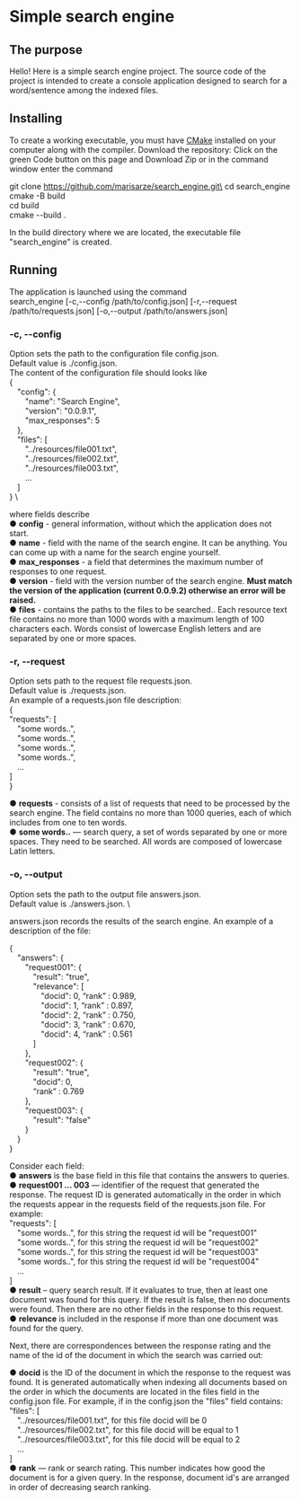 # Simple search engine

## The purpose

Hello! Here is a simple search engine project. The source code of the project is intended to create a console application designed to search for a word/sentence among the indexed files.

## Installing

To create a working executable, you must have [CMake](https://cmake.org/) installed on your computer along with the compiler. Download the repository: Click on the green Code button on this page and Download Zip or in the command window enter the command

git clone https://github.com/marisarze/search_engine.git\
cd search_engine\
cmake -B build\
cd build\
cmake --build .

In the build directory where we are located, the executable file "search_engine"  is created.

## Running

The application is launched using the command \
search_engine [-c,--config /path/to/config.json] [-r,--request /path/to/requests.json] [-o,--output /path/to/answers.json]

### -c, --config
Option sets the path to the configuration file config.json.\
Default value is ./config.json. \
The content of the configuration file should looks like \
{ \
&emsp;"config": { \
&emsp;&emsp;"name": "Search Engine", \
&emsp;&emsp;"version": "0.0.9.1", \
&emsp;&emsp;"max_responses": 5 \
&emsp;}, \
&emsp;"files": [ \
&emsp;&emsp;"../resources/file001.txt", \
&emsp;&emsp;"../resources/file002.txt", \
&emsp;&emsp;"../resources/file003.txt", \
&emsp;&emsp;… \
&emsp;] \
} \

where fields describe \
● **config** - general information, without which the application does not start. \
● **name** - field with the name of the search engine. It can be anything. You can come up with a name for the search engine yourself. \
● **max_responses** - a field that determines the maximum number of responses to one request.\
● **version** - field with the version number of the search engine. **Must match the version of the application (current 0.0.9.2) otherwise an error will be raised.** \
● **files** - contains the paths to the files to be searched.. Each resource text file contains no more than 1000 words with a maximum length of 100 characters each. Words consist of lowercase English letters and are separated by one or more spaces.

### -r, --request
Option sets path to the request file requests.json. \
Default value is ./requests.json. \
An example of a requests.json file description:\
{\
"requests": [\
&emsp;"some words..",\
&emsp;"some words..",\
&emsp;"some words..",\
&emsp;"some words..",\
&emsp;…\
]\
}

● **requests** - consists of a list of requests that need to be processed by the search engine. The field contains no more than 1000 queries, each of which includes from one to ten words. \
● **some words..** — search query, a set of words separated by one or more spaces. They need to be searched. All words are composed of lowercase Latin letters.

### -o, --output
Option sets the path to the output file answers.json.\
Default value is ./answers.json. \

answers.json records the results of the search engine. An example of a description of the file:

{ \
&emsp;"answers": {\
&emsp;&emsp;"request001": { \
&emsp;&emsp;&emsp;"result": "true", \
&emsp;&emsp;&emsp;"relevance": [ \
&emsp;&emsp;&emsp;&emsp;"docid": 0, “rank” : 0.989, \
&emsp;&emsp;&emsp;&emsp;"docid": 1, “rank” : 0.897, \
&emsp;&emsp;&emsp;&emsp;"docid": 2, “rank” : 0.750, \
&emsp;&emsp;&emsp;&emsp;"docid": 3, “rank” : 0.670, \
&emsp;&emsp;&emsp;&emsp;"docid": 4, “rank” : 0.561 \
&emsp;&emsp;&emsp;] \
&emsp;&emsp;}, \
&emsp;&emsp;"request002": { \
&emsp;&emsp;&emsp;"result": "true",\
&emsp;&emsp;&emsp;"docid": 0, \
&emsp;&emsp;&emsp;“rank” : 0.769 \
&emsp;&emsp;}, \
&emsp;&emsp;"request003": {\
&emsp;&emsp;&emsp;"result": "false" \
&emsp;&emsp;} \
&emsp;} \
}

Consider each field: \
● **answers** is the base field in this file that contains the answers to queries. \
● **request001 … 003** — identifier of the request that generated the response.
The request ID is generated automatically in the order in which the requests appear in the requests field of the requests.json file. For example: \
"requests": [ \
&emsp;"some words..", for this string the request id will be "request001" \
&emsp;"some words..", for this string the request id will be "request002" \
&emsp;"some words..", for this string the request id will be "request003" \
&emsp;"some words..", for this string the request id will be "request004" \
&emsp;… \
] \
● **result** – query search result. If it evaluates to true, then at least one document was found for this query. If the result is false, then no documents were found. Then there are no other fields in the response to this request. \
● **relevance** is included in the response if more than one document was found for the query.

Next, there are correspondences between the response rating and the name of the id of the document in which the search was carried out:

● **docid** is the ID of the document in which the response to the request was found. It is generated automatically when indexing all documents based on the order in which the documents are located in the files field in the config.json file. For example, if in the config.json the "files" field contains: \
"files": [ \
&emsp;"../resources/file001.txt", for this file docid will be 0 \
&emsp;"../resources/file002.txt", for this file docid will be equal to 1 \
&emsp;"../resources/file003.txt", for this file docid will be equal to 2 \
&emsp;… \
] \
● **rank** — rank or search rating. This number indicates how good the document is for a given query. In the response, document id's are arranged in order of decreasing search ranking.
